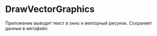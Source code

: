 # DrawVectorGraphics
Приложение выводит текст в окно и векторный рисунок.
Сохраняет данные в метафайл.
